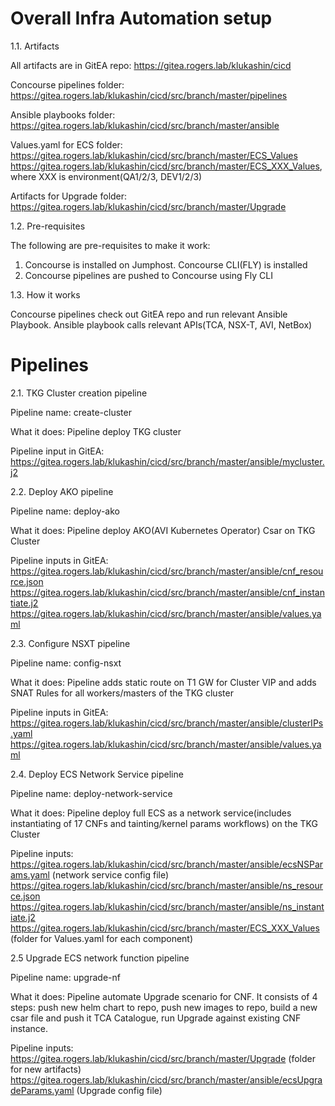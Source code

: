 # Overall Infra Automation setup

1.1.	Artifacts

All artifacts are in GitEA repo: https://gitea.rogers.lab/klukashin/cicd

Concourse pipelines folder: https://gitea.rogers.lab/klukashin/cicd/src/branch/master/pipelines

Ansible playbooks folder: 
https://gitea.rogers.lab/klukashin/cicd/src/branch/master/ansible

Values.yaml for ECS folder:
https://gitea.rogers.lab/klukashin/cicd/src/branch/master/ECS_Values
https://gitea.rogers.lab/klukashin/cicd/src/branch/master/ECS_XXX_Values, where XXX is environment(QA1/2/3, DEV1/2/3)

Artifacts for Upgrade folder:
https://gitea.rogers.lab/klukashin/cicd/src/branch/master/Upgrade

1.2.	Pre-requisites


The following are pre-requisites to make it work:
1.	Concourse is installed on Jumphost. Concourse CLI(FLY) is installed
2.	Concourse pipelines are pushed to Concourse using Fly CLI 

1.3.	How it works

Concourse pipelines check out GitEA repo and run relevant Ansible Playbook. Ansible playbook calls relevant APIs(TCA, NSX-T, AVI, NetBox)

# Pipelines

2.1.	TKG Cluster creation pipeline

Pipeline name: create-cluster

What it does: Pipeline deploy TKG cluster

Pipeline input in GitEA: https://gitea.rogers.lab/klukashin/cicd/src/branch/master/ansible/mycluster.j2

2.2.	Deploy AKO pipeline

Pipeline name: deploy-ako

What it does: Pipeline deploy AKO(AVI Kubernetes Operator) Csar on TKG Cluster

Pipeline inputs in GitEA:
https://gitea.rogers.lab/klukashin/cicd/src/branch/master/ansible/cnf_resource.json
https://gitea.rogers.lab/klukashin/cicd/src/branch/master/ansible/cnf_instantiate.j2
https://gitea.rogers.lab/klukashin/cicd/src/branch/master/ansible/values.yaml

2.3.	Configure NSXT pipeline

Pipeline name: config-nsxt

What it does: Pipeline adds static route on T1 GW for Cluster VIP and adds SNAT Rules for all workers/masters of the TKG cluster

Pipeline inputs in GitEA:
https://gitea.rogers.lab/klukashin/cicd/src/branch/master/ansible/clusterIPs.yaml
https://gitea.rogers.lab/klukashin/cicd/src/branch/master/ansible/values.yaml

2.4.	Deploy ECS Network Service pipeline

Pipeline name: deploy-network-service

What it does: Pipeline deploy full ECS as a network service(includes instantiating of 17 CNFs and tainting/kernel params workflows) on the TKG Cluster

Pipeline inputs:
https://gitea.rogers.lab/klukashin/cicd/src/branch/master/ansible/ecsNSParams.yaml (network service config file)
https://gitea.rogers.lab/klukashin/cicd/src/branch/master/ansible/ns_resource.json
https://gitea.rogers.lab/klukashin/cicd/src/branch/master/ansible/ns_instantiate.j2
https://gitea.rogers.lab/klukashin/cicd/src/branch/master/ECS_XXX_Values (folder for Values.yaml for each component)

2.5	    Upgrade ECS network function pipeline

Pipeline name: upgrade-nf

What it does: Pipeline automate Upgrade scenario for CNF. It consists of 4 steps: push new helm chart to repo, push new images to repo, build a new csar file and push it TCA Catalogue, run Upgrade against existing CNF instance.

Pipeline inputs:
https://gitea.rogers.lab/klukashin/cicd/src/branch/master/Upgrade (folder for new artifacts)
https://gitea.rogers.lab/klukashin/cicd/src/branch/master/ansible/ecsUpgradeParams.yaml (Upgrade config file)

